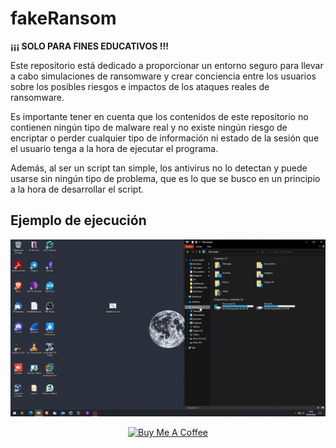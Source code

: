 # fakeRansom

**¡¡¡ SOLO PARA FINES EDUCATIVOS !!!**

Este repositorio está dedicado a proporcionar un entorno seguro para llevar a cabo simulaciones de ransomware y crear conciencia entre los usuarios sobre los posibles riesgos e impactos de los ataques reales de ransomware. 

Es importante tener en cuenta que los contenidos de este repositorio no contienen ningún tipo de malware real y no existe ningún riesgo de encriptar o perder cualquier tipo de información ni estado de la sesión que el usuario tenga a la hora de ejecutar el programa.

Además, al ser un script tan simple, los antivirus no lo detectan y puede usarse sin ningún tipo de problema, que es lo que se busco en un principio a la hora de desarrollar el script.

<h2>Ejemplo de ejecución</h2>

![Ejecucion](/img/ejecucion.gif)


<p align="center">
<a href="https://www.buymeacoffee.com/waidrocx" target="_blank"><img src="https://cdn.buymeacoffee.com/buttons/default-orange.png" alt="Buy Me A Coffee" height="41" width="174"></a>
</p>
